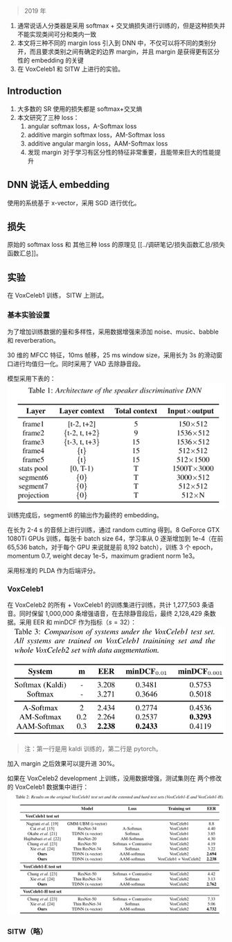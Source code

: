 > 2019 年

1. 通常说话人分类器是采用 softmax + 交叉熵损失进行训练的，但是这种损失并不能实现类间可分和类内一致
2. 本文将三种不同的 margin loss 引入到 DNN 中，不仅可以将不同的类别分开，而且要求类别之间有确定的边界 margin，并且 margin 是获得更有区分性的 embedding 的关键
3. 在 VoxCeleb1 和 SITW 上进行的实验。

## Introduction

1. 大多数的 SR 使用的损失都是 softmax+交叉熵
2. 本文研究了三种 loss：
	1. angular softmax loss，A-Softmax loss
	2. additive margin softmax loss，AM-Softmax loss
	3. additive angular margin loss，AAM-Softmax loss
	4. 发现 margin 对于学习有区分性的特征非常重要，且能带来巨大的性能提升

## DNN 说话人 embedding

使用的系统基于 x-vector，采用 SGD 进行优化。

## 损失

原始的 softmax loss 和 其他三种 loss 的原理见 [[../调研笔记/损失函数汇总/损失函数汇总]]。

## 实验

在 VoxCeleb1 训练， SITW 上测试。

### 基本实验设置

为了增加训练数据的量和多样性，采用数据增强来添加 noise、music、babble 和 reverberation。

30 维的 MFCC 特征，10ms 帧移，25 ms window size，采用长为 3s 的滑动窗口进行均值归一化。同时采用了 VAD 去除静音段。

模型采用下表的：![](./image/Pasted%20image%2020230325165723.png)
训练完成后，segment6 的输出作为最终的 embedding。

在长为 2-4 s 的音频上进行训练，通过 random cutting 得到。8 GeForce GTX 1080Ti GPUs 训练，每张卡 batch size 64，学习率从 0 逐渐增加到 1e-4（在前 65,536 batch，对于每个 GPU 来说就是前 8,192 batch），训练 3 个 epoch，momentum 0.7, weight decay 1e-5，maximum gradient norm 1e3。

采用标准的 PLDA 作为后端评分。

### VoxCeleb1 

在 VoxCeleb2 的所有 + VoxCeleb1 的训练集进行训练，共计 1,277,503 条语音。同时保留 1,000,000 条增强语音，在去除静音段后，最终 2,128,429 条数据。采用 EER 和 minDCF 作为指标（$s=32$）：![](./image/Pasted%20image%2020230325170536.png)
> 注：第一行是用 kaldi 训练的，第二行是 pytorch。

加入 margin 之后效果可以提升进 30%。

如果在 VoxCeleb2 development 上训练，没用数据增强，测试集则在 两个修改的 VoxCeleb1 数据集中进行：![](./image/Pasted%20image%2020230325171120.png)

### SITW（略）

